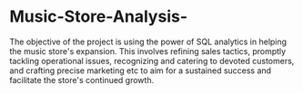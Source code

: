 # Music-Store-Analysis-
The objective of the project is using the power of SQL analytics in helping  the music store's expansion. This involves refining sales tactics, promptly tackling operational issues, recognizing and catering to devoted customers, and crafting precise marketing  etc to aim for a  sustained success and facilitate the store's continued growth.
